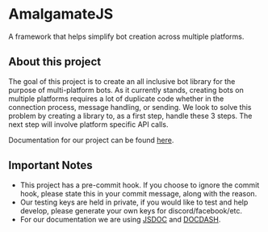 # AmalgamateJS
A framework that helps simplify bot creation across multiple platforms.

## About this project
The goal of this project is to create an all inclusive bot library for the purpose of multi-platform bots. As it currently stands, creating bots on multiple platforms requires a lot of duplicate code whether in the connection process, message handling, or sending. We look to solve this problem by creating a library to, as a first step, handle these 3 steps. The next step will involve platform specific API calls.

Documentation for our project can be found [here](https://ericluii.github.io/AmalgamateJS/docs/).

## Important Notes
- This project has a pre-commit hook. If you choose to ignore the commit hook, please state this in your commit message, along with the reason.
- Our testing keys are held in private, if you would like to test and help develop, please generate your own keys for discord/facebook/etc.
- For our documentation we are using [JSDOC](http://usejsdoc.org) and [DOCDASH](https://github.com/clenemt/docdash).
